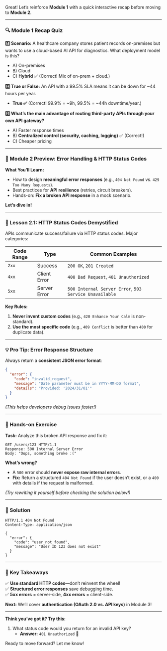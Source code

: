 Great! Let’s reinforce **Module 1** with a quick interactive recap before moving to **Module 2**.  

---

### **🔍 Module 1 Recap Quiz**  
**1️⃣ Scenario:** A healthcare company stores patient records on-premises but wants to use a cloud-based AI API for diagnostics. What deployment model is this?  
- A) On-premises  
- B) Cloud  
- C) **Hybrid** ✅ (Correct! Mix of on-prem + cloud.)  

**2️⃣ True or False:** An API with a 99.5% SLA means it can be down for ~44 hours per year.  
- **True ✅** (Correct! 99.9% = ~9h, 99.5% = ~44h downtime/year.)  

**3️⃣ What’s the main advantage of routing third-party APIs through your own API gateway?**  
- A) Faster response times  
- B) **Centralized control (security, caching, logging)** ✅ (Correct!)  
- C) Cheaper pricing  

---

### **🚀 Module 2 Preview: Error Handling & HTTP Status Codes**  
**What You’ll Learn:**  
- How to design **meaningful error responses** (e.g., `404 Not Found` vs. `429 Too Many Requests`).  
- Best practices for **API resilience** (retries, circuit breakers).  
- Hands-on: **Fix a broken API response** in a mock scenario.  

**Let’s dive in!**  

---

### **📝 Lesson 2.1: HTTP Status Codes Demystified**  
APIs communicate success/failure via HTTP status codes. Major categories:  

| Code Range | Type          | Common Examples |  
|------------|---------------|------------------|  
| `2xx`      | Success       | `200 OK`, `201 Created` |  
| `4xx`      | Client Error  | `400 Bad Request`, `401 Unauthorized` |  
| `5xx`      | Server Error  | `500 Internal Server Error`, `503 Service Unavailable` |  

**Key Rules:**  
1. **Never invent custom codes** (e.g., `420 Enhance Your Calm` is non-standard).  
2. **Use the most specific code** (e.g., `409 Conflict` is better than `400` for duplicate data).  

---

### **💡 Pro Tip: Error Response Structure**  
Always return a **consistent JSON error format**:  
```json
{
  "error": {
    "code": "invalid_request",
    "message": "Date parameter must be in YYYY-MM-DD format",
    "details": "Provided: '2024/31/01'"
  }
}
```
*(This helps developers debug issues faster!)*  

---

### **🔧 Hands-on Exercise**  
**Task:** Analyze this broken API response and fix it:  
```http
GET /users/123 HTTP/1.1
Response: 500 Internal Server Error  
Body: "Oops, something broke :("
```  
**What’s wrong?**  
- A `500` error should **never expose raw internal errors**.  
- **Fix:** Return a structured `404 Not Found` if the user doesn’t exist, or a `400` with details if the request is malformed.  

*(Try rewriting it yourself before checking the solution below!)*  

---

### **📜 Solution**  
```http
HTTP/1.1 404 Not Found  
Content-Type: application/json  

{
  "error": {
    "code": "user_not_found",
    "message": "User ID 123 does not exist"
  }
}
```

---

### **📌 Key Takeaways**  
✅ **Use standard HTTP codes**—don’t reinvent the wheel!  
✅ **Structured error responses** save debugging time.  
✅ **5xx errors** = server-side, **4xx errors** = client-side.  

**Next:** We’ll cover **authentication (OAuth 2.0 vs. API keys)** in Module 3!  

---  
**Think you’ve got it? Try this:**  
1. What status code would you return for an invalid API key?  
   - **Answer:** `401 Unauthorized` 🔐  

Ready to move forward? Let me know!

